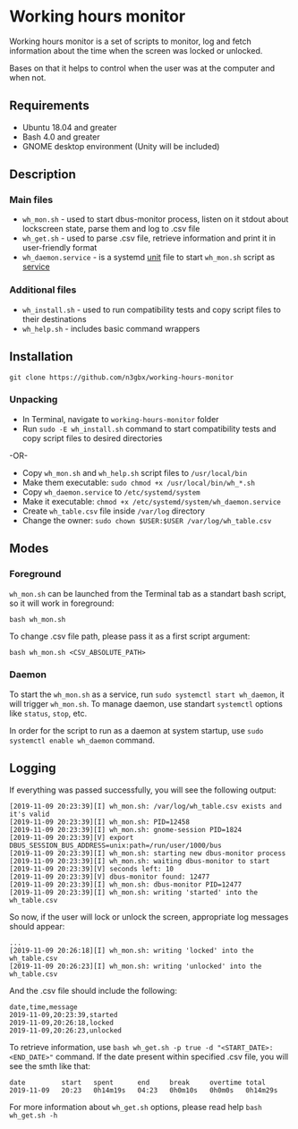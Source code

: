# Working hours monitor

Working hours monitor is a set of scripts to monitor, log and fetch information about the time when the screen was locked or unlocked.

Bases on that it helps to control when the user was at the computer and when not.

## Requirements

* Ubuntu 18.04 and greater
* Bash 4.0 and greater
* GNOME desktop environment (Unity will be included)

## Description

### Main files
* ```wh_mon.sh``` - used to start dbus-monitor process, listen on it stdout about lockscreen state, parse them and log to .csv file
* ```wh_get.sh``` - used to parse .csv file, retrieve information and print it in user-friendly format
* ```wh_daemon.service``` - is a systemd [unit](https://www.freedesktop.org/software/systemd/man/systemd.unit.html) file to start ```wh_mon.sh``` script as [service](https://www.freedesktop.org/software/systemd/man/systemd.service.html)

### Additional files
* ```wh_install.sh``` - used to run compatibility tests and copy script files to their destinations
* ```wh_help.sh``` - includes basic command wrappers

## Installation

```git clone https://github.com/n3gbx/working-hours-monitor```

### Unpacking

* In Terminal, navigate to ```working-hours-monitor``` folder
* Run ```sudo -E wh_install.sh``` command to start compatibility tests and copy script files to desired directories

-OR-

* Copy ```wh_mon.sh``` and ```wh_help.sh``` script files to ```/usr/local/bin```
* Make them executable: ```sudo chmod +x /usr/local/bin/wh_*.sh```
* Copy ```wh_daemon.service``` to ```/etc/systemd/system```
* Make it executable: ```chmod +x /etc/systemd/system/wh_daemon.service```
* Create ```wh_table.csv``` file inside ```/var/log``` directory
* Change the owner: ```sudo chown $USER:$USER /var/log/wh_table.csv```

## Modes

### Foreground

```wh_mon.sh``` can be launched from the Terminal tab as a standart bash script, so it will work in foreground:

```bash wh_mon.sh```

To change .csv file path, please pass it as a first script argument:

```bash wh_mon.sh <CSV_ABSOLUTE_PATH>```

### Daemon

To start the ```wh_mon.sh``` as a service, run ```sudo systemctl start wh_daemon```, it will trigger ```wh_mon.sh```. To manage daemon, use standart ```systemctl``` options like ```status```, ```stop```, etc.

In order for the script to run as a daemon at system startup, use ```sudo systemctl enable wh_daemon``` command.

## Logging

If everything was passed successfully, you will see the following output:

```
[2019-11-09 20:23:39][I] wh_mon.sh: /var/log/wh_table.csv exists and it's valid 
[2019-11-09 20:23:39][I] wh_mon.sh: PID=12458 
[2019-11-09 20:23:39][I] wh_mon.sh: gnome-session PID=1824 
[2019-11-09 20:23:39][V] export DBUS_SESSION_BUS_ADDRESS=unix:path=/run/user/1000/bus 
[2019-11-09 20:23:39][I] wh_mon.sh: starting new dbus-monitor process 
[2019-11-09 20:23:39][I] wh_mon.sh: waiting dbus-monitor to start 
[2019-11-09 20:23:39][V] seconds left: 10 
[2019-11-09 20:23:39][V] dbus-monitor found: 12477 
[2019-11-09 20:23:39][I] wh_mon.sh: dbus-monitor PID=12477 
[2019-11-09 20:23:39][I] wh_mon.sh: writing 'started' into the wh_table.csv
```

So now, if the user will lock or unlock the screen, appropriate log messages should appear:

```
...
[2019-11-09 20:26:18][I] wh_mon.sh: writing 'locked' into the wh_table.csv 
[2019-11-09 20:26:23][I] wh_mon.sh: writing 'unlocked' into the wh_table.csv 
```

And the .csv file should include the following:

```
date,time,message
2019-11-09,20:23:39,started
2019-11-09,20:26:18,locked
2019-11-09,20:26:23,unlocked
```

To retrieve information, use ```bash wh_get.sh -p true -d "<START_DATE>:<END_DATE>"``` command. If the date present within specified .csv file, you will see the smth like that:

```
date         start   spent      end     break     overtime total      
2019-11-09   20:23   0h14m19s   04:23   0h0m10s   0h0m0s   0h14m29s 
```

For more information about ```wh_get.sh``` options, please read help ```bash wh_get.sh -h```
